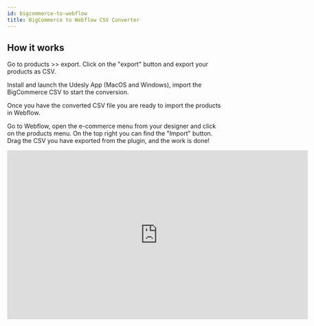 ```yaml
---
id: bigcommerce-to-webflow
title: BigCommerce to Webflow CSV Converter
---
```


## How it works
Go to products >> export. Click on the "export" button and export your products as CSV.

Install and launch the Udesly App (MacOS and Windows), import the BigCommerce CSV to start the conversion.

Once you have the converted CSV file you are ready to import the products in Webflow.

Go to Webflow, open the e-commerce menu from your designer and click on the products menu. On the top right you can find the "Import" button. Drag the CSV you have exported from the plugin, and the work is done!

<iframe src="https://www.youtube.com/embed/g7qwyOUS3Yk" width="700" height="393" frameborder="0" allowfullscreen="allowfullscreen"></iframe>